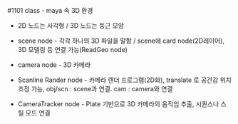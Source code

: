 #1101 class - maya 속 3D 환경

* 2D 노드는 사각형 / 3D 노드는 둥근 모양
* scene node - 각각 하나의 3D 파일을 말함 / scene에 card node(2D레이어), 3D 모델링 등 연결 가능(ReadGeo node)
* camera node - 3D 카메라
* Scanline Rander node - 카메라 렌더 프로그램(2D화), translate 로 공간감 위치 조정 가능, obj/scn : scene과 연결. cam : camera와 연결

* CameraTracker node - Plate 기반으로 3D 카메라의 움직임 추출, 시퀀스나 스틸 모드 연결

